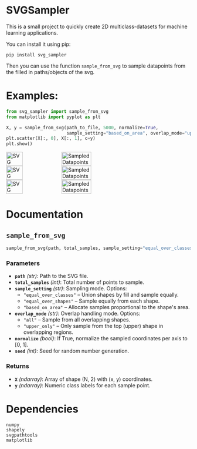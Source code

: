 # SVGSampler
This is a small project to quickly create 2D multiclass-datasets for machine learning applications.

You can install it using pip:

```
pip install svg_sampler
```

Then you can use the function `sample_from_svg` to sample datapoints from the filled in paths/objects of the svg.

# Examples:

```python
from svg_sampler import sample_from_svg
from matplotlib import pyplot as plt

X, y = sample_from_svg(path_to_file, 5000, normalize=True,
                       sample_setting="based_on_area", overlap_mode="upper_only")
plt.scatter(X[:, 0], X[:, 1], c=y)
plt.show()
```

<div style="display: flex;">
  <img src="examples/test.svg" alt="SVG" style="width: 30%;"/>
  <img src="examples/sampled.svg" alt="Sampled Datapoints" style="width: 40%;"/>
</div>

<div style="display: flex;">
  <img src="examples/yin_yang.svg" alt="SVG" style="width: 30%;"/>
  <img src="examples/sampled2.svg" alt="Sampled Datapoints" style="width: 40%;"/>
</div>

<div style="display: flex;">
  <img src="examples/github.svg" alt="SVG" style="width: 30%;"/>
  <img src="examples/sampled3.svg" alt="Sampled Datapoints" style="width: 40%;"/>
</div>

# Documentation

## `sample_from_svg`

```python
sample_from_svg(path, total_samples, sample_setting="equal_over_classes", overlap_mode="all", normalize=False, *, seed)
```

### Parameters

- **`path`** *(str)*: Path to the SVG file.
- **`total_samples`** *(int)*: Total number of points to sample.
- **`sample_setting`** *(str)*: Sampling mode. Options:
  - `"equal_over_classes"` – Union shapes by fill and sample equally.
  - `"equal_over_shapes"` – Sample equally from each shape.
  - `"based_on_area"` – Allocate samples proportional to the shape's area.
- **`overlap_mode`** *(str)*: Overlap handling mode. Options:
  - `"all"` – Sample from all overlapping shapes.
  - `"upper_only"` – Only sample from the top (upper) shape in overlapping regions.
- **`normalize`** *(bool)*: If True, normalize the sampled coordinates per axis to [0, 1].
- **`seed`** *(int)*: Seed for random number generation.

### Returns

- **`X`** *(ndarray)*: Array of shape (N, 2) with (x, y) coordinates.
- **`y`** *(ndarray)*: Numeric class labels for each sample point.

# Dependencies

    numpy
    shapely
    svgpathtools
    matplotlib

